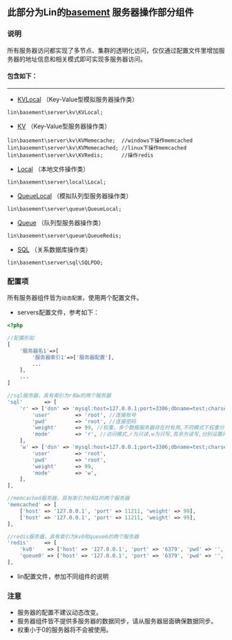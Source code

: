 此部分为Lin的[basement](https://github.com/linlanye/basement) 服务器操作部分组件
---

### 说明

所有服务器访问都实现了多节点、集群的透明化访问，仅仅通过配置文件里增加服务器的地址信息和相关模式即可实现多服务器访问。

#### 包含如下：
---

* [KVLocal](kv/KVLocal.md) （Key-Value型模拟服务器操作类）
```
lin\basement\server\kv\KVLocal;
```

* [KV](kv/KV.md) （Key-Value型服务器操作类）
```
lin\basement\server\kv\KVMemecache;  //windows下操作memcached
lin\basement\server\kv\KVMemecached; //linux下操作memcached
lin\basement\server\kv\KVRedis;      //操作redis
```

* [Local](local/Local.md)  （本地文件操作类）
```
lin\basement\server\local\Local;
```

* [QueueLocal](queue/QueueLocal.md)   （模拟队列型服务器操作类）
```
lin\basement\server\queue\QueueLocal;
```

* [Queue](queue/Queue.md)   （队列型服务器操作类）
```
lin\basement\server\queue\QueueRedis;
```

* [SQL](sql/SQLPDO.md) （关系数据库操作类）
```
lin\basement\server\sql\SQLPDO;
```

### 配置项

所有服务器组件皆为`动态配置`，使用两个配置文件。

* servers配置文件，参考如下：

~~~php
<?php

//配置形如
[
	'服务器名1'=>[
		'服务器索引1'=>['服务器配置'],
		...
	],
	...
]

//sql服务器，具有索引为r和w的两个服务器
'sql'       => [
    'r' => ['dsn' => 'mysql:host=127.0.0.1;port=3306;dbname=test;charset=utf8', //不同sql产品的dsn参考pdo说明
        'user'        => 'root', //连接账号
        'pwd'         => 'root', //连接密码
        'weight'      => 99, //权重，多个数据服务器存在时有用,不同模式下权重分开计算
        'mode'        => 'r', //访问模式,r为只读,w为只写,其余为读写,分别设置两个便可实现读写分离
    ],
    'w' => ['dsn' => 'mysql:host=127.0.0.1;port=3306;dbname=test;charset=utf8',
        'user'        => 'root',
        'pwd'         => 'root',
        'weight'      => 99,
        'mode'        => 'w',
    ],
],

//memcached服务器，具有索引为0和1的两个服务器
'memcached' => [
    ['host' => '127.0.0.1', 'port' => 11211, 'weight' => 99],
    ['host' => '127.0.0.1', 'port' => 11211, 'weight' => 99],
],

//redis服务器，具有索引为kv0和queue0的两个服务器
'redis'     => [
    'kv0'    => ['host' => '127.0.0.1', 'port' => '6379', 'pwd' => '', 'weight' => 99, 'timeout' => 1],
    'queue0' => ['host' => '127.0.0.1', 'port' => '6379', 'pwd' => '', 'weight' => 99, 'timeout' => 1],
],
~~~

* lin配置文件，参加不同组件的说明

### 注意
* 服务器的配置不建议动态改变。
* 服务器组件皆不提供多服务器的数据同步，请从服务器层面确保数据同步。
* 权重小于0的服务器将不会被使用。




